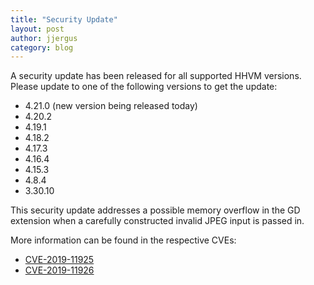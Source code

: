```yaml
---
title: "Security Update"
layout: post
author: jjergus
category: blog
---
```


A security update has been released for all supported HHVM versions. Please
update to one of the following versions to get the update:

- 4.21.0 (new version being released today)
- 4.20.2
- 4.19.1
- 4.18.2
- 4.17.3
- 4.16.4
- 4.15.3
- 4.8.4
- 3.30.10

This security update addresses a possible memory overflow in the GD extension
when a carefully constructed invalid JPEG input is passed in.

More information can be found in the respective CVEs:

- [CVE-2019-11925](https://cve.mitre.org/cgi-bin/cvename.cgi?name=CVE-2019-11925)
- [CVE-2019-11926](https://cve.mitre.org/cgi-bin/cvename.cgi?name=CVE-2019-11926)

